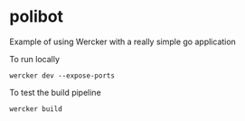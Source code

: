 # polibot
Example of using Wercker with a really simple go application

To run locally
```
wercker dev --expose-ports
```

To test the build pipeline
```
wercker build
```
